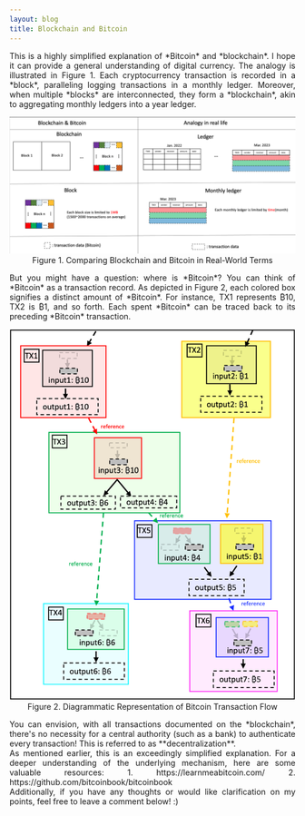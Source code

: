 ```yaml
---
layout: blog
title: Blockchain and Bitcoin
---
```

<p style='text-align: justify;'> This is a highly simplified explanation of *Bitcoin* and *blockchain*. I hope it can provide a general understanding of digital currency. The analogy is illustrated in Figure 1. Each cryptocurrency transaction is recorded in a *block*, paralleling logging transactions in a monthly ledger. Moreover, when multiple *blocks* are interconnected, they form a *blockchain*, akin to aggregating monthly ledgers into a year ledger. </p> 

<center><img class="blog_img" src="/assets/blog/2023-11-15-bitcoin&blockchain/btc&block.png"></center>
<center>Figure 1. Comparing Blockchain and Bitcoin in Real-World Terms</center>

<p style='text-align: justify;'> But you might have a question: where is *Bitcoin*? You can think of *Bitcoin* as a transaction record. As depicted in Figure 2, each colored box signifies a distinct amount of *Bitcoin*. For instance, TX1 represents ₿10, TX2 is ₿1, and so forth. Each spent *Bitcoin* can be traced back to its preceding *Bitcoin* transaction. </p> 

<center><img class="blog_img" src="/assets/blog/2023-11-15-bitcoin&blockchain/btc_flow.png"></center>
<center>Figure 2. Diagrammatic Representation of Bitcoin Transaction Flow</center>

<p style='text-align: justify;'> You can envision, with all transactions documented on the *blockchain*, there's no necessity for a central authority (such as a bank) to authenticate every transaction! This is referred to as **decentralization**.
<br>
As mentioned earlier, this is an exceedingly simplified explanation. For a deeper understanding of the underlying mechanism, here are some valuable resources:
1. https://learnmeabitcoin.com/ 
2. https://github.com/bitcoinbook/bitcoinbook
<br>
Additionally, if you have any thoughts or would like clarification on my points, feel free to leave a comment below! :) </p> 
